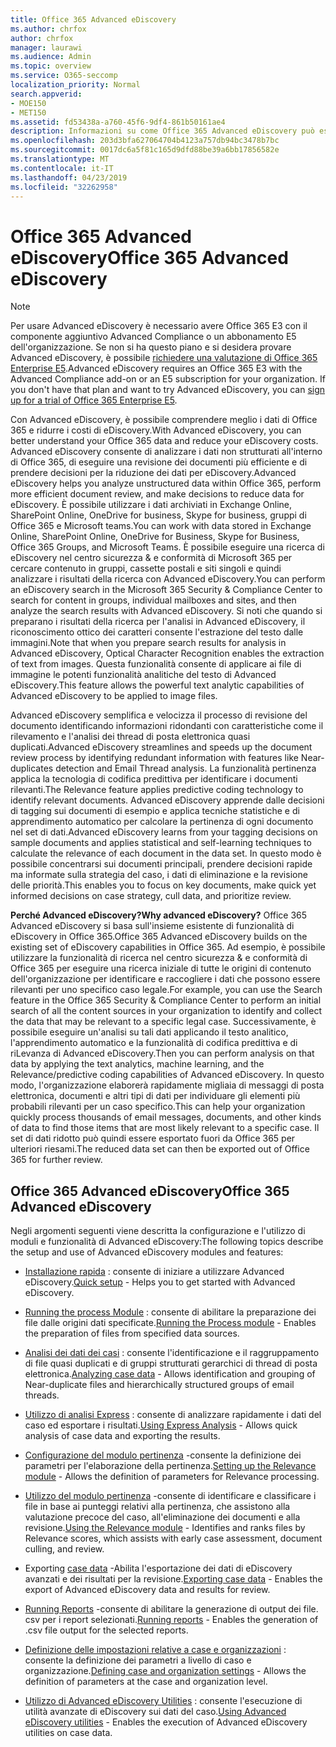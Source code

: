 ```yaml
---
title: Office 365 Advanced eDiscovery
ms.author: chrfox
author: chrfox
manager: laurawi
ms.audience: Admin
ms.topic: overview
ms.service: O365-seccomp
localization_priority: Normal
search.appverid:
- MOE150
- MET150
ms.assetid: fd53438a-a760-45f6-9df4-861b50161ae4
description: Informazioni su come Office 365 Advanced eDiscovery può essere utile per analizzare i dati di Office 365, semplificare le revisioni dei documenti e prendere decisioni per eDiscovery efficienti.
ms.openlocfilehash: 203d3bfa627064704b4123a757db94bc3478b7bc
ms.sourcegitcommit: 0017dc6a5f81c165d9dfd88be39a6bb17856582e
ms.translationtype: MT
ms.contentlocale: it-IT
ms.lasthandoff: 04/23/2019
ms.locfileid: "32262958"
---
```

# <a name="office-365-advanced-ediscovery"></a><span data-ttu-id="f9df3-103">Office 365 Advanced eDiscovery</span><span class="sxs-lookup"><span data-stu-id="f9df3-103">Office 365 Advanced eDiscovery</span></span>

> [!NOTE]
> <span data-ttu-id="f9df3-p101">Per usare Advanced eDiscovery è necessario avere Office 365 E3 con il componente aggiuntivo Advanced Compliance o un abbonamento E5 dell'organizzazione. Se non si ha questo piano e si desidera provare Advanced eDiscovery, è possibile [richiedere una valutazione di Office 365 Enterprise E5](https://go.microsoft.com/fwlink/p/?LinkID=698279).</span><span class="sxs-lookup"><span data-stu-id="f9df3-p101">Advanced eDiscovery requires an Office 365 E3 with the Advanced Compliance add-on or an E5 subscription for your organization. If you don't have that plan and want to try Advanced eDiscovery, you can [sign up for a trial of Office 365 Enterprise E5](https://go.microsoft.com/fwlink/p/?LinkID=698279).</span></span> 
  
<span data-ttu-id="f9df3-106">Con Advanced eDiscovery, è possibile comprendere meglio i dati di Office 365 e ridurre i costi di eDiscovery.</span><span class="sxs-lookup"><span data-stu-id="f9df3-106">With Advanced eDiscovery, you can better understand your Office 365 data and reduce your eDiscovery costs.</span></span> <span data-ttu-id="f9df3-107">Advanced eDiscovery consente di analizzare i dati non strutturati all'interno di Office 365, di eseguire una revisione dei documenti più efficiente e di prendere decisioni per la riduzione dei dati per eDiscovery.</span><span class="sxs-lookup"><span data-stu-id="f9df3-107">Advanced eDiscovery helps you analyze unstructured data within Office 365, perform more efficient document review, and make decisions to reduce data for eDiscovery.</span></span> <span data-ttu-id="f9df3-108">È possibile utilizzare i dati archiviati in Exchange Online, SharePoint Online, OneDrive for business, Skype for business, gruppi di Office 365 e Microsoft teams.</span><span class="sxs-lookup"><span data-stu-id="f9df3-108">You can work with data stored in Exchange Online, SharePoint Online, OneDrive for Business, Skype for Business, Office 365 Groups, and Microsoft Teams.</span></span> <span data-ttu-id="f9df3-109">È possibile eseguire una ricerca di eDiscovery nel centro sicurezza &amp; e conformità di Microsoft 365 per cercare contenuto in gruppi, cassette postali e siti singoli e quindi analizzare i risultati della ricerca con Advanced eDiscovery.</span><span class="sxs-lookup"><span data-stu-id="f9df3-109">You can perform an eDiscovery search in the Microsoft 365 Security &amp; Compliance Center to search for content in groups, individual mailboxes and sites, and then analyze the search results with Advanced eDiscovery.</span></span> <span data-ttu-id="f9df3-110">Si noti che quando si preparano i risultati della ricerca per l'analisi in Advanced eDiscovery, il riconoscimento ottico dei caratteri consente l'estrazione del testo dalle immagini.</span><span class="sxs-lookup"><span data-stu-id="f9df3-110">Note that when you prepare search results for analysis in Advanced eDiscovery, Optical Character Recognition enables the extraction of text from images.</span></span> <span data-ttu-id="f9df3-111">Questa funzionalità consente di applicare ai file di immagine le potenti funzionalità analitiche del testo di Advanced eDiscovery.</span><span class="sxs-lookup"><span data-stu-id="f9df3-111">This feature allows the powerful text analytic capabilities of Advanced eDiscovery to be applied to image files.</span></span>
  
<span data-ttu-id="f9df3-112">Advanced eDiscovery semplifica e velocizza il processo di revisione del documento identificando informazioni ridondanti con caratteristiche come il rilevamento e l'analisi dei thread di posta elettronica quasi duplicati.</span><span class="sxs-lookup"><span data-stu-id="f9df3-112">Advanced eDiscovery streamlines and speeds up the document review process by identifying redundant information with features like Near-duplicates detection and Email Thread analysis.</span></span> <span data-ttu-id="f9df3-113">La funzionalità pertinenza applica la tecnologia di codifica predittiva per identificare i documenti rilevanti.</span><span class="sxs-lookup"><span data-stu-id="f9df3-113">The Relevance feature applies predictive coding technology to identify relevant documents.</span></span> <span data-ttu-id="f9df3-114">Advanced eDiscovery apprende dalle decisioni di tagging sui documenti di esempio e applica tecniche statistiche e di apprendimento automatico per calcolare la pertinenza di ogni documento nel set di dati.</span><span class="sxs-lookup"><span data-stu-id="f9df3-114">Advanced eDiscovery learns from your tagging decisions on sample documents and applies statistical and self-learning techniques to calculate the relevance of each document in the data set.</span></span> <span data-ttu-id="f9df3-115">In questo modo è possibile concentrarsi sui documenti principali, prendere decisioni rapide ma informate sulla strategia del caso, i dati di eliminazione e la revisione delle priorità.</span><span class="sxs-lookup"><span data-stu-id="f9df3-115">This enables you to focus on key documents, make quick yet informed decisions on case strategy, cull data, and prioritize review.</span></span>
  
 <span data-ttu-id="f9df3-116">**Perché Advanced eDiscovery?**</span><span class="sxs-lookup"><span data-stu-id="f9df3-116">**Why advanced eDiscovery?**</span></span> <span data-ttu-id="f9df3-117">Office 365 Advanced eDiscovery si basa sull'insieme esistente di funzionalità di eDiscovery in Office 365.</span><span class="sxs-lookup"><span data-stu-id="f9df3-117">Office 365 Advanced eDiscovery builds on the existing set of eDiscovery capabilities in Office 365.</span></span> <span data-ttu-id="f9df3-118">Ad esempio, è possibile utilizzare la funzionalità di ricerca nel centro sicurezza &amp; e conformità di Office 365 per eseguire una ricerca iniziale di tutte le origini di contenuto dell'organizzazione per identificare e raccogliere i dati che possono essere rilevanti per uno specifico caso legale.</span><span class="sxs-lookup"><span data-stu-id="f9df3-118">For example, you can use the Search feature in the Office 365 Security &amp; Compliance Center to perform an initial search of all the content sources in your organization to identify and collect the data that may be relevant to a specific legal case.</span></span> <span data-ttu-id="f9df3-119">Successivamente, è possibile eseguire un'analisi su tali dati applicando il testo analitico, l'apprendimento automatico e la funzionalità di codifica predittiva e di riLevanza di Advanced eDiscovery.</span><span class="sxs-lookup"><span data-stu-id="f9df3-119">Then you can perform analysis on that data by applying the text analytics, machine learning, and the Relevance/predictive coding capabilities of Advanced eDiscovery.</span></span> <span data-ttu-id="f9df3-120">In questo modo, l'organizzazione elaborerà rapidamente migliaia di messaggi di posta elettronica, documenti e altri tipi di dati per individuare gli elementi più probabili rilevanti per un caso specifico.</span><span class="sxs-lookup"><span data-stu-id="f9df3-120">This can help your organization quickly process thousands of email messages, documents, and other kinds of data to find those items that are most likely relevant to a specific case.</span></span> <span data-ttu-id="f9df3-121">Il set di dati ridotto può quindi essere esportato fuori da Office 365 per ulteriori riesami.</span><span class="sxs-lookup"><span data-stu-id="f9df3-121">The reduced data set can then be exported out of Office 365 for further review.</span></span> 
  
## <a name="office-365-advanced-ediscovery"></a><span data-ttu-id="f9df3-122">Office 365 Advanced eDiscovery</span><span class="sxs-lookup"><span data-stu-id="f9df3-122">Office 365 Advanced eDiscovery</span></span>

<span data-ttu-id="f9df3-123">Negli argomenti seguenti viene descritta la configurazione e l'utilizzo di moduli e funzionalità di Advanced eDiscovery:</span><span class="sxs-lookup"><span data-stu-id="f9df3-123">The following topics describe the setup and use of Advanced eDiscovery modules and features:</span></span>
  
- <span data-ttu-id="f9df3-124">[Installazione rapida](quick-setup-for-advanced-ediscovery.md) : consente di iniziare a utilizzare Advanced eDiscovery.</span><span class="sxs-lookup"><span data-stu-id="f9df3-124">[Quick setup](quick-setup-for-advanced-ediscovery.md) - Helps you to get started with Advanced eDiscovery.</span></span> 
    
- <span data-ttu-id="f9df3-125">[Running the process Module](run-the-process-module-in-advanced-ediscovery.md) : consente di abilitare la preparazione dei file dalle origini dati specificate.</span><span class="sxs-lookup"><span data-stu-id="f9df3-125">[Running the Process module](run-the-process-module-in-advanced-ediscovery.md) - Enables the preparation of files from specified data sources.</span></span> 
    
- <span data-ttu-id="f9df3-126">[Analisi dei dati dei casi](analyze-case-data-with-advanced-ediscovery.md) : consente l'identificazione e il raggruppamento di file quasi duplicati e di gruppi strutturati gerarchici di thread di posta elettronica.</span><span class="sxs-lookup"><span data-stu-id="f9df3-126">[Analyzing case data](analyze-case-data-with-advanced-ediscovery.md) - Allows identification and grouping of Near-duplicate files and hierarchically structured groups of email threads.</span></span> 

- <span data-ttu-id="f9df3-127">[Utilizzo di analisi Express](use-express-analysis-in-advanced-ediscovery.md) : consente di analizzare rapidamente i dati del caso ed esportare i risultati.</span><span class="sxs-lookup"><span data-stu-id="f9df3-127">[Using Express Analysis](use-express-analysis-in-advanced-ediscovery.md) - Allows quick analysis of case data and exporting the results.</span></span> 
    
- <span data-ttu-id="f9df3-128">[Configurazione del modulo pertinenza](manage-relevance-setup-in-advanced-ediscovery.md) -consente la definizione dei parametri per l'elaborazione della pertinenza.</span><span class="sxs-lookup"><span data-stu-id="f9df3-128">[Setting up the Relevance module](manage-relevance-setup-in-advanced-ediscovery.md) - Allows the definition of parameters for Relevance processing.</span></span> 
    
- <span data-ttu-id="f9df3-129">[Utilizzo del modulo pertinenza](use-relevance-in-advanced-ediscovery.md) -consente di identificare e classificare i file in base ai punteggi relativi alla pertinenza, che assistono alla valutazione precoce del caso, all'eliminazione dei documenti e alla revisione.</span><span class="sxs-lookup"><span data-stu-id="f9df3-129">[Using the Relevance module](use-relevance-in-advanced-ediscovery.md) - Identifies and ranks files by Relevance scores, which assists with early case assessment, document culling, and review.</span></span> 
    
- <span data-ttu-id="f9df3-130">Exporting [case data](export-case-data-in-advanced-ediscovery.md) -Abilita l'esportazione dei dati di eDiscovery avanzati e dei risultati per la revisione.</span><span class="sxs-lookup"><span data-stu-id="f9df3-130">[Exporting case data](export-case-data-in-advanced-ediscovery.md) - Enables the export of Advanced eDiscovery data and results for review.</span></span> 
    
- <span data-ttu-id="f9df3-131">[Running Reports](run-reports-in-advanced-ediscovery.md) -consente di abilitare la generazione di output dei file. csv per i report selezionati.</span><span class="sxs-lookup"><span data-stu-id="f9df3-131">[Running reports](run-reports-in-advanced-ediscovery.md) - Enables the generation of .csv file output for the selected reports.</span></span> 
    
- <span data-ttu-id="f9df3-132">[Definizione delle impostazioni relative a case e organizzazioni](define-case-and-tenant-settings-in-advanced-ediscovery.md) : consente la definizione dei parametri a livello di caso e organizzazione.</span><span class="sxs-lookup"><span data-stu-id="f9df3-132">[Defining case and organization settings](define-case-and-tenant-settings-in-advanced-ediscovery.md) - Allows the definition of parameters at the case and organization level.</span></span> 
    
- <span data-ttu-id="f9df3-133">[Utilizzo di Advanced eDiscovery Utilities](use-advanced-ediscovery-utilities.md) : consente l'esecuzione di utilità avanzate di eDiscovery sui dati del caso.</span><span class="sxs-lookup"><span data-stu-id="f9df3-133">[Using Advanced eDiscovery utilities](use-advanced-ediscovery-utilities.md) - Enables the execution of  Advanced eDiscovery utilities on case data.</span></span> 
